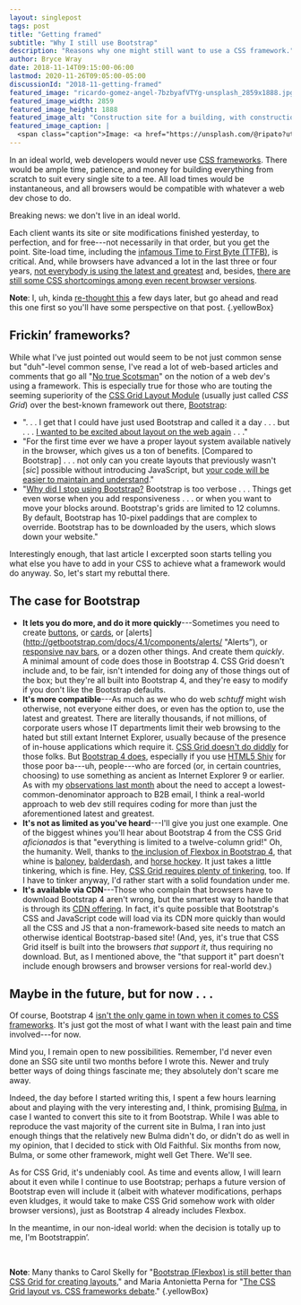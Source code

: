 ```yaml
---
layout: singlepost
tags: post
title: "Getting framed"
subtitle: "Why I still use Bootstrap"
description: "Reasons why one might still want to use a CSS framework."
author: Bryce Wray
date: 2018-11-14T09:15:00-06:00
lastmod: 2020-11-26T09:05:00-05:00
discussionId: "2018-11-getting-framed"
featured_image: "ricardo-gomez-angel-7bzbyafVTYg-unsplash_2859x1888.jpg"
featured_image_width: 2859
featured_image_height: 1888
featured_image_alt: "Construction site for a building, with construction workers climbing and working within"
featured_image_caption: |
  <span class="caption">Image: <a href="https://unsplash.com/@ripato?utm_source=unsplash&amp;utm_medium=referral&amp;utm_content=creditCopyText">Ricardo Gomez Angel</a>; <a href="https://unsplash.com/s/photos/construction?utm_source=unsplash&amp;utm_medium=referral&amp;utm_content=creditCopyText">Unsplash</a></span>
---
```


In an ideal world, web developers would never use [CSS frameworks](https://www.keycdn.com/blog/front-end-frameworks). There would be ample time, patience, and money for building everything from scratch to suit every single site to a tee. All load times would be instantaneous, and all browsers would be compatible with whatever a web dev chose to do.

Breaking news: we don't live in an ideal world.

Each client wants its site or site modifications finished yesterday, to perfection, and for free---not necessarily in that order, but you get the point. Site-load time, including the [infamous Time to First Byte (TTFB)](https://developers.google.com/web/tools/chrome-devtools/network-performance/understanding-resource-timing#slow_time_to_first_byte), is critical. And, while browsers have advanced a lot in the last three or four years, [not everybody is using the latest and greatest](http://gs.statcounter.com/browser-version-market-share) and, besides, [there are still some CSS shortcomings among even recent browser versions](https://www.w3schools.com/cssref/css3_browsersupport.asp).

**Note**: I, uh, kinda [re-thought this](/posts/2018/11/grid-locked-no-more/) a few days later, but go ahead and read this one first so you'll have some perspective on that post.
{.yellowBox}

## Frickin’ frameworks?

While what I've just pointed out would seem to be not just common sense but "duh"-level common sense, I've read a lot of web-based articles and comments that go all "[No true Scotsman](https://rationalwiki.org/wiki/No_True_Scotsman)" on the notion of a web dev's using a framework. This is especially true for those who are touting the seeming superiority of the [CSS Grid Layout Module](https://www.w3schools.com/css/css_grid.asp) (usually just called _CSS Grid_) over the best-known framework out there, [Bootstrap](https://getbootstrap.com):

- ".&nbsp;.&nbsp;. I get that I could have just used Bootstrap and called it a day .&nbsp;.&nbsp;. but .&nbsp;.&nbsp;. [I wanted to be excited about layout on the web again](https://open.nytimes.com/bootstrap-to-css-grid-87b3f5f830e4)&nbsp;.&nbsp;.&nbsp;."
- "For the first time ever we have a proper layout system available natively in the browser, which gives us a ton of benefits. [Compared to Bootstrap] .&nbsp;.&nbsp;. not only can you create layouts that previously wasn't [_sic_] possible without introducing JavaScript, but [your code will be easier to maintain and understand](https://hackernoon.com/how-css-grid-beats-bootstrap-85d5881cf163)."
- "[Why did I stop using Bootstrap?](https://blog.theodo.fr/2018/03/stop-using-bootstrap-layout-thanks-to-css-grid/) Bootstrap is too verbose .&nbsp;.&nbsp;. Things get even worse when you add responsiveness .&nbsp;.&nbsp;. or when you want to move your blocks around. Bootstrap's grids are limited to 12 columns. By default, Bootstrap has 10-pixel paddings that are complex to override. Bootstrap has to be downloaded by the users, which slows down your website."

Interestingly enough, that last article I excerpted soon starts telling you what else you have to add in your CSS to achieve what a framework would do anyway. So, let's start my rebuttal there.

## The case for Bootstrap

- **It lets you do more, and do it more quickly**---Sometimes you need to create [buttons](http://getbootstrap.com/docs/4.1/components/buttons/), or [cards](http://getbootstrap.com/docs/4.1/components/card/), or [alerts](http://getbootstrap.com/docs/4.1/components/alerts/ "Alerts”), or [responsive nav bars](http://getbootstrap.com/docs/4.1/components/navbar/), or a dozen other things. And create them _quickly_. A minimal amount of code does those in Bootstrap 4. CSS Grid doesn't include and, to be fair, isn't intended for doing any of those things out of the box; but they're all built into Bootstrap 4, and they're easy to modify if you don't like the Bootstrap defaults.
- **It's more compatible**---As much as we who do web _schtuff_ might wish otherwise, not everyone either does, or even has the option to, use the latest and greatest. There are literally thousands, if not millions, of corporate users whose IT departments limit their web browsing to the hated but still extant Internet Explorer, usually because of the presence of in-house applications which require it. [CSS Grid doesn't do diddly](https://caniuse.com/#feat=css-grid) for those folks. But [Bootstrap 4 does](https://stackoverflow.com/a/52036271), especially if you use [HTML5 Shiv](https://stackoverflow.com/questions/48246476/does-bootstrap-4-need-html5shiv) for those poor ba---uh, people---who are forced (or, in certain countries, choosing) to use something as ancient as Internet Explorer 9 or earlier. As with my [observations last month](https://brycewray.com/posts/2018/10/client-too-smart/) about the need to accept a lowest-common-denominator approach to B2B email, I think a real-world approach to web dev still requires coding for more than just the aforementioned latest and greatest.
- **It's not as limited as you've heard**---I'll give you just one example. One of the biggest whines you'll hear about Bootstrap 4 from the CSS Grid _aficionados_ is that "everything is limited to a twelve-column grid!" Oh, the humanity. Well, thanks to [the inclusion of Flexbox in Bootstrap 4](https://www.w3schools.com/bootstrap4/bootstrap_flex.asp), that whine is [baloney](https://stackoverflow.com/questions/31944691/bootstrap-5-column-layout), [balderdash](https://www.cattlegrid.info/2018/06/21/5-column-layout-with-bootstrap-4.html), and [horse hockey](https://stackoverflow.com/questions/21955088/7-equal-columns-in-bootstrap). It just takes a little tinkering, which is fine. Hey, [CSS Grid requires plenty of tinkering](https://zellwk.com/blog/remember-css-grid-properties/), too. If I have to tinker anyway, I'd rather start with a solid foundation under me.
- **It's available via CDN**---Those who complain that browsers have to download Bootstrap 4 aren't wrong, but the smartest way to handle that is through its [CDN offering](https://www.bootstrapcdn.com). In fact, it's quite possible that Bootstrap's CSS and JavaScript code will load via its CDN more quickly than would all the CSS and JS that a non-framework-based site needs to match an otherwise identical Bootstrap-based site! (And, yes, it's true that CSS Grid itself is built into the browsers _that support it_, thus requiring no download. But, as I mentioned above, the "that support it" part doesn't include enough browsers and browser versions for real-world dev.)

## Maybe in the future, but for now&nbsp;.&nbsp;.&nbsp;.

Of course, Bootstrap 4 [isn't the only game in town when it comes to CSS frameworks](https://tutorialzine.com/2018/05/10-lightweight-css-frameworks-you-should-know-about). It's just got the most of what I want with the least pain and time involved---for now.

Mind you, I remain open to new possibilities. Remember, I'd never even done an SSG site until two months before I wrote this. Newer and truly better ways of doing things fascinate me; they absolutely don't scare me away.

Indeed, the day before I started writing this, I spent a few hours learning about and playing with the very interesting and, I think, promising [Bulma](https://bulma.io), in case I wanted to convert this site to it from Bootstrap. While I was able to reproduce the vast majority of the current site in Bulma, I ran into just enough things that the relatively new Bulma didn't do, or didn't do as well in my opinion, that I decided to stick with Old Faithful. Six months from now, Bulma, or some other framework, might well Get There. We'll see.

As for CSS Grid, it's undeniably cool. As time and events allow, I will learn about it even while I continue to use Bootstrap; perhaps a future version of Bootstrap even will include it (albeit with whatever modifications, perhaps even kludges, it would take to make CSS Grid somehow work with older browser versions), just as Bootstrap 4 already includes Flexbox.

In the meantime, in our non-ideal world: when the decision is totally up to me, I'm Bootstrappin’.

<br />

**Note**: Many thanks to Carol Skelly for "[Bootstrap (Flexbox) is still better than CSS Grid for creating layouts](https://medium.com/wdstack/bootstrap-is-still-better-than-css-grid-for-creating-layouts-522b7baf0411)," and Maria Antonietta Perna for "[The CSS Grid layout vs. CSS frameworks debate](https://www.sitepoint.com/css-grid-layout-vs-css-frameworks-debate/)."
{.yellowBox}
